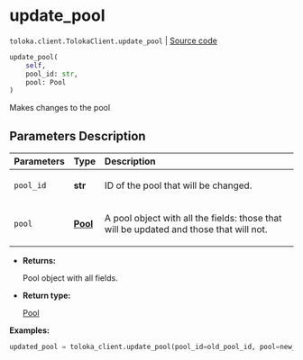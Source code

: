 # update_pool
`toloka.client.TolokaClient.update_pool` | [Source code](https://github.com/Toloka/toloka-kit/blob/v1.1.0.post1/src/client/__init__.py#L1633)

```python
update_pool(
    self,
    pool_id: str,
    pool: Pool
)
```

Makes changes to the pool

## Parameters Description

| Parameters | Type | Description |
| :----------| :----| :-----------|
`pool_id`|**str**|<p>ID of the pool that will be changed.</p>
`pool`|**[Pool](toloka.client.pool.Pool.md)**|<p>A pool object with all the fields: those that will be updated and those that will not.</p>

* **Returns:**

  Pool object with all fields.

* **Return type:**

  [Pool](toloka.client.pool.Pool.md)

**Examples:**


```python
updated_pool = toloka_client.update_pool(pool_id=old_pool_id, pool=new_pool_object)
```
